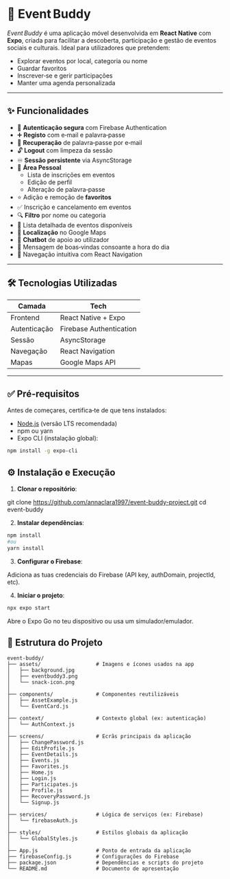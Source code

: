 # 🎉 Event Buddy

_Event Buddy_ é uma aplicação móvel desenvolvida em **React Native** com **Expo**, criada para facilitar a descoberta, participação e gestão de eventos sociais e culturais. Ideal para utilizadores que pretendem:

- Explorar eventos por local, categoria ou nome  
- Guardar favoritos  
- Inscrever‑se e gerir participações  
- Manter uma agenda personalizada

---

## ✨ Funcionalidades 

- 🔐 **Autenticação segura** com Firebase Authentication  
- ➕ **Registo** com e‑mail e palavra‑passe  
- 🔁 **Recuperação** de palavra‑passe por e‑mail  
- 🔓 **Logout** com limpeza da sessão  
- ♾️ **Sessão persistente** via AsyncStorage  
- 👤 **Área Pessoal**  
  - Lista de inscrições em eventos  
  - Edição de perfil  
  - Alteração de palavra‑passe  
- ⭐ Adição e remoção de **favoritos**  
- ✅ Inscrição e cancelamento em eventos  
- 🔍 **Filtro** por nome ou categoria  
- 📅 Lista detalhada de eventos disponíveis  
- 📍 **Localização** no Google Maps  
- 💬 **Chatbot** de apoio ao utilizador  
- 👋 Mensagem de boas‑vindas consoante a hora do dia  
- 📲 Navegação intuitiva com React Navigation  

---

## 🛠️ Tecnologias Utilizadas 

| Camada       | Tech                     |
|--------------|--------------------------|
| Frontend     | React Native + Expo      |
| Autenticação | Firebase Authentication  |
| Sessão       | AsyncStorage             |
| Navegação    | React Navigation         |
| Mapas        | Google Maps API          |

---

## ✅ Pré‑requisitos 

Antes de começares, certifica‑te de que tens instalados:

- [Node.js](https://nodejs.org/) (versão LTS recomendada)  
- npm ou yarn  
- Expo CLI (instalação global):

```bash
npm install -g expo-cli
```

## ⚙️ Instalação e Execução
1. **Clonar o repositório**:

git clone https://github.com/annaclara1997/event-buddy-project.git
cd event-buddy

2. **Instalar dependências**:

```bash
npm install
#ou
yarn install
```

3. **Configurar o Firebase**:

Adiciona as tuas credenciais do Firebase (API key, authDomain, projectId, etc).

4. **Iniciar o projeto**:

```bash
npx expo start
```
Abre o Expo Go no teu dispositivo ou usa um simulador/emulador.

## 📂 Estrutura do Projeto
```text
event-buddy/
├── assets/                  # Imagens e ícones usados na app
│   ├── background.jpg
│   ├── eventbuddy3.png
│   └── snack-icon.png
│
├── components/              # Componentes reutilizáveis
│   ├── AssetExample.js
│   └── EventCard.js
│
├── context/                 # Contexto global (ex: autenticação)
│   └── AuthContext.js
│
├── screens/                 # Ecrãs principais da aplicação
│   ├── ChangePassword.js
│   ├── EditProfile.js
│   ├── EventDetails.js
│   ├── Events.js
│   ├── Favorites.js
│   ├── Home.js
│   ├── Login.js
│   ├── Participates.js
│   ├── Profile.js
│   ├── RecoveryPassword.js
│   └── Signup.js
│
├── services/                # Lógica de serviços (ex: Firebase)
│   └── firebaseAuth.js
│
├── styles/                  # Estilos globais da aplicação
│   └── GlobalStyles.js
│
├── App.js                   # Ponto de entrada da aplicação
├── firebaseConfig.js        # Configurações do Firebase
├── package.json             # Dependências e scripts do projeto
└── README.md                # Documento de apresentação
```

